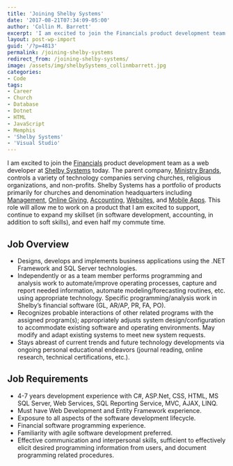 ```yaml
---
title: 'Joining Shelby Systems'
date: '2017-08-21T07:34:09-05:00'
author: 'Collin M. Barrett'
excerpt: 'I am excited to join the Financials product development team as a web developer at Shelby Systems today.'
layout: post-wp-import
guid: '/?p=4813'
permalink: /joining-shelby-systems
redirect_from: /joining-shelby-systems/
image: /assets/img/shelbySystems_collinmbarrett.jpg
categories:
- Code
tags:
- Career
- Church
- Database
- Dotnet
- HTML
- JavaScript
- Memphis
- 'Shelby Systems'
- 'Visual Studio'
---
```


I am excited to join the [Financials](https://www.shelbysystems.com/church-accounting/) product development team as a
web developer at [Shelby Systems](https://www.shelbysystems.com/) today. The parent company, [Ministry
Brands](https://www.ministrybrands.com/), controls a variety of technology companies serving churches, religious
organizations, and non-profits. Shelby Systems has a portfolio of products primarily for churches and denomination
headquarters including [Management](https://www.shelbysystems.com/church-management/), [Online
Giving](https://www.shelbysystems.com/online-giving/), [Accounting](https://www.shelbysystems.com/church-accounting/),
[Websites](https://www.shelbysystems.com/church-websites/), and [Mobile Apps](https://www.shelbysystems.com/). This role
will allow me to work on a product that I am excited to support, continue to expand my skillset (in software
development, accounting, in addition to soft skills), and even half my commute time.

## Job Overview

- Designs, develops and implements business applications using the .NET Framework and SQL Server technologies.
- Independently or as a team member performs programming and analysis work to automate/improve operating processes,
capture and report needed information, automate modeling/forecasting routines, etc. using appropriate technology.
Specific programming/analysis work in Shelby’s financial software (GL, AR/AP, PR, FA, PO).
- Recognizes probable interactions of other related programs with the assigned program(s); appropriately adjusts system
design/configuration to accommodate existing software and operating environments. May modify and adapt existing systems
to meet new system requests.
- Stays abreast of current trends and future technology developments via ongoing personal educational endeavors (journal
reading, online research, technical certifications, etc.).

## Job Requirements

- 4-7 years development experience with C#, ASP.Net, CSS, HTML, MS SQL Server,
Web Services, SQL Reporting Service, MVC, AJAX, LINQ.
- Must have Web Development and Entity Framework experience.
- Exposure to all aspects of the software development lifecycle.
- Financial software programming experience.
- Familiarity with agile software development preferred.
- Effective communication and interpersonal skills, sufficient to effectively elicit desired programming information
from users, and document programming related procedures.